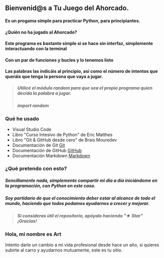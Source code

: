 ## Bienvenid@s a Tu Juego del Ahorcado.

#### Es un progama simple para practicar Python, para principiantes.

#### ¿Quién no ha jugado al Ahorcado?
#### Este programa es bastante simple si se hace sin interfaz, simplemente interactuando con la terminal

#### Con un par de funciones y bucles y lo tenemos listo

#### Las palabras las indicáis al principio, así como el número de intentos que queráis que tenga la persona que vaya a jugar.

> ##### Utilicé el módulo random para que sea el propio programa quien decida la palabra a jugar.
> ##### import random

### Qué he usado

 - Visual Studio Code
 - Libro "Curso Intesivo de Python" de Eric Matthes
 - Libro "Git & GitHub desde cero" de Brais Mouredev
 - Documentación de Git [Git](https://git-scm.com)
 - Documentación de GitHub [GitHub](https://docs.github.com/es)
 - Documentación Markdown [Markdown](https://markdown.es)

### ¿Qué pretendo con esto?

##### Sencillamente nada, simplemente compartir mi día a día iniciándome en la programación, con Python en este caso. 
##### Soy partidario de que el conocimiento deber estar al alcance de todo el mundo, haciendo que todos podamos ayudarnos a crecer y mejorar.

> ##### Si consideras útil el repositorio, apóyalo haciendo "★ Star" ¡Gracias!

### Hola, mi nombre es Art

Intento darle un cambio a mi vida profesional desde hace un año, si quieres subirte al carro y ayudarnos mutuamente, este es tu sitio.
